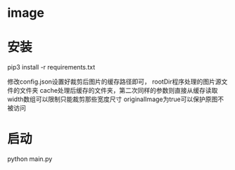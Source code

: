 # image
# 安装
pip3 install -r requirements.txt

修改config.json设置好裁剪后图片的缓存路径即可，
rootDir程序处理的图片源文件的文件夹
cache处理后缓存的文件夹，第二次同样的参数则直接从缓存读取
width数组可以限制只能裁剪那些宽度尺寸
originalImage为true可以保护原图不被访问

# 启动
python main.py
